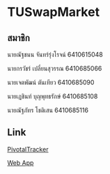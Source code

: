 # TUSwapMarket

## สมาชิก

นายณัฐชนน จันทร์รุ่งโรจน์ 6410615048

นายกรวัชร์ เปลี่ยนสุวรรณ 6410685066

นายเจตพัฒน์ ตันเทียว 6410685090

นายเฏชินท์ บุญพุทธรักษ์ 6410685108

นายณัฐภัทร โชติเสน 6410685116

## Link

[PivotalTracker][1]

[Web App][2]

[1]: https://www.pivotaltracker.com/n/projects/2682519
[2]: https://6410685090.pythonanywhere.com/
